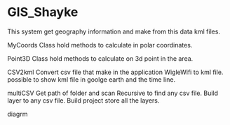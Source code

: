 # GIS_Shayke

This system get geography information and make from this data kml files.

MyCoords
Class hold methods to calculate in polar coordinates.

Point3D
Class hold methods to calculate on 3d point in the area.

CSV2kml
Convert csv file that make in the application WigleWifi to kml file. possible to show kml file in goolge earth and the time line.

multiCSV
Get path of folder and scan Recursive to find any csv file. Build layer to any csv file. Build project store all the layers.

diagrm

